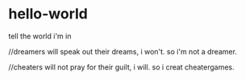 # hello-world
tell the world i'm in


//dreamers will speak out their dreams, i won't. so i'm not a dreamer.

//cheaters will not pray for their guilt, i will. so i creat cheatergames.
